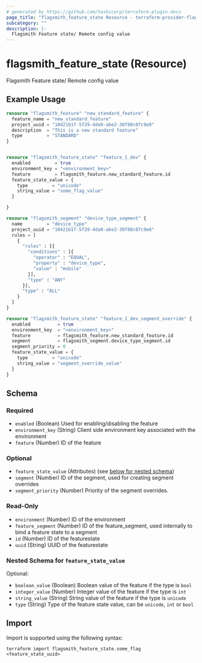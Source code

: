 ```yaml
---
# generated by https://github.com/hashicorp/terraform-plugin-docs
page_title: "flagsmith_feature_state Resource - terraform-provider-flagsmith"
subcategory: ""
description: |-
  Flagsmith Feature state/ Remote config value
---
```


# flagsmith_feature_state (Resource)

Flagsmith Feature state/ Remote config value

## Example Usage

```terraform
resource "flagsmith_feature" "new_standard_feature" {
  feature_name = "new_standard_feature"
  project_uuid = "10421b1f-5f29-4da9-abe2-30f88c07c9e8"
  description  = "This is a new standard feature"
  type         = "STANDARD"
}


resource "flagsmith_feature_state" "feature_1_dev" {
  enabled         = true
  environment_key = "<environment_key>"
  feature         = flagsmith_feature.new_standard_feature.id
  feature_state_value = {
    type         = "unicode"
    string_value = "some_flag_value"
  }

}

resource "flagsmith_segment" "device_type_segment" {
  name         = "device_type"
  project_uuid = "10421b1f-5f29-4da9-abe2-30f88c07c9e8"
  rules = [
    {
      "rules" : [{
        "conditions" : [{
          "operator" : "EQUAL",
          "property" : "device_type",
          "value" : "mobile"
        }],
        "type" : "ANY"
      }],
      "type" : "ALL"
    }
  ]
}

resource "flagsmith_feature_state" "feature_1_dev_segment_override" {
  enabled          = true
  environment_key  = "<environment_key>"
  feature          = flagsmith_feature.new_standard_feature.id
  segment          = flagsmith_segment.device_type_segment.id
  segment_priority = 0
  feature_state_value = {
    type         = "unicode"
    string_value = "segment_override_value"
  }
}
```

<!-- schema generated by tfplugindocs -->
## Schema

### Required

- `enabled` (Boolean) Used for enabling/disabling the feature
- `environment_key` (String) Client side environment key associated with the environment
- `feature` (Number) ID of the feature

### Optional

- `feature_state_value` (Attributes) (see [below for nested schema](#nestedatt--feature_state_value))
- `segment` (Number) ID of the segment, used for creating segment overrides
- `segment_priority` (Number) Priority of the segment overrides.

### Read-Only

- `environment` (Number) ID of the environment
- `feature_segment` (Number) ID of the feature_segment, used internally to bind a feature state to a segment
- `id` (Number) ID of the featurestate
- `uuid` (String) UUID of the featurestate

<a id="nestedatt--feature_state_value"></a>
### Nested Schema for `feature_state_value`

Optional:

- `boolean_value` (Boolean) Boolean value of the feature if the type is `bool`
- `integer_value` (Number) Integer value of the feature if the type is `int`
- `string_value` (String) String value of the feature if the type is `unicode`
- `type` (String) Type of the feature state value, can be `unicode`, `int` or `bool`

## Import

Import is supported using the following syntax:

```shell
terraform import flagsmith_feature_state.some_flag <feature_state_uuid>
```
